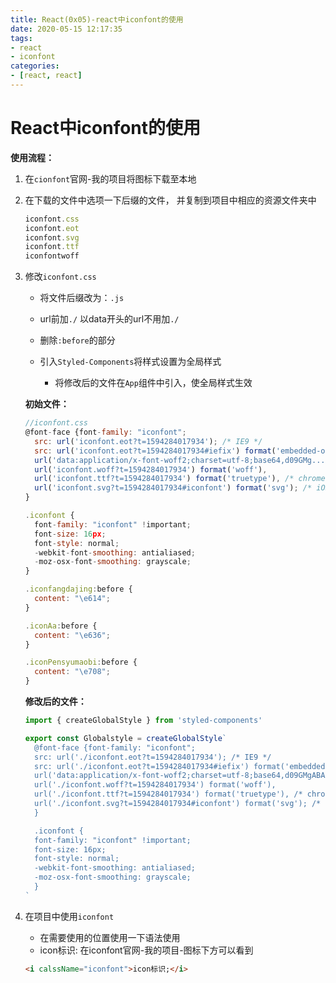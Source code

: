 ```yaml
---
title: React(0x05)-react中iconfont的使用
date: 2020-05-15 12:17:35
tags:
- react
- iconfont
categories:
- [react, react]
---
```


#  React中iconfont的使用

**使用流程：**

1. 在`cionfont`官网-我的项目将图标下载至本地

2. 在下载的文件中选项一下后缀的文件， 并复制到项目中相应的资源文件夹中

   ```js
   iconfont.css
   iconfont.eot
   iconfont.svg
   iconfont.ttf
   iconfontwoff
   ```

3. 修改`iconfont.css`

   * 将文件后缀改为：`.js`

   * url前加`./`  以data开头的url不用加`./`
   * 删除`:before`的部分
   * 引入`Styled-Components`将样式设置为全局样式
     * 将修改后的文件在`App`组件中引入，使全局样式生效

   **初始文件：**

   ```js
   //iconfont.css
   @font-face {font-family: "iconfont";
     src: url('iconfont.eot?t=1594284017934'); /* IE9 */
     src: url('iconfont.eot?t=1594284017934#iefix') format('embedded-opentype'), /* IE6-IE8 */
     url('data:application/x-font-woff2;charset=utf-8;base64,d09GMg...') format('woff2'),
     url('iconfont.woff?t=1594284017934') format('woff'),
     url('iconfont.ttf?t=1594284017934') format('truetype'), /* chrome, firefox, opera, Safari, Android, iOS 4.2+ */
     url('iconfont.svg?t=1594284017934#iconfont') format('svg'); /* iOS 4.1- */
   }
   
   .iconfont {
     font-family: "iconfont" !important;
     font-size: 16px;
     font-style: normal;
     -webkit-font-smoothing: antialiased;
     -moz-osx-font-smoothing: grayscale;
   }
   
   .iconfangdajing:before {
     content: "\e614";
   }
   
   .iconAa:before {
     content: "\e636";
   }
   
   .iconPensyumaobi:before {
     content: "\e708";
   }
   
   
   ```

   **修改后的文件：**

   ```js
   import { createGlobalStyle } from 'styled-components'
   
   export const Globalstyle = createGlobalStyle`
     @font-face {font-family: "iconfont";
     src: url('./iconfont.eot?t=1594284017934'); /* IE9 */
     src: url('./iconfont.eot?t=1594284017934#iefix') format('embedded-opentype'), /* IE6-IE8 */
     url('data:application/x-font-woff2;charset=utf-8;base64,d09GMgABAAAA....') format('woff2'),
     url('./iconfont.woff?t=1594284017934') format('woff'),
     url('./iconfont.ttf?t=1594284017934') format('truetype'), /* chrome, firefox, opera, Safari, Android, iOS 4.2+ */
     url('./iconfont.svg?t=1594284017934#iconfont') format('svg'); /* iOS 4.1- */
     }
   
     .iconfont {
     font-family: "iconfont" !important;
     font-size: 16px;
     font-style: normal;
     -webkit-font-smoothing: antialiased;
     -moz-osx-font-smoothing: grayscale;
     }
   `
   ```

4. 在项目中使用`iconfont`

   * 在需要使用的位置使用一下语法使用
   * icon标识: 在iconfont官网-我的项目-图标下方可以看到  

   ```html
   <i calssName="iconfont">icon标识;</i>
   ```

   